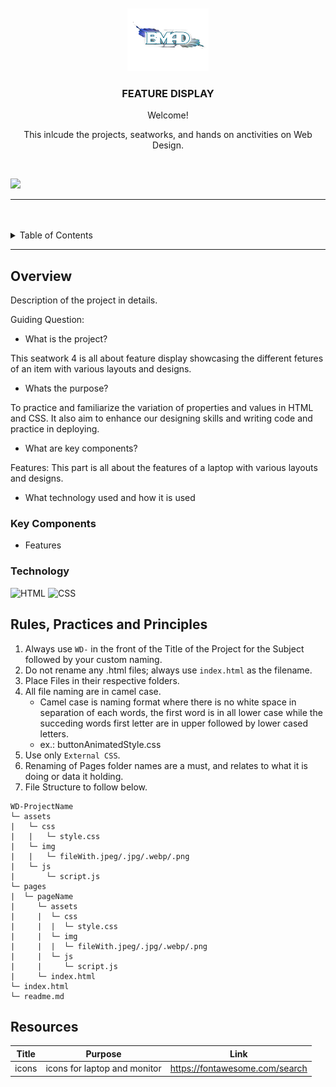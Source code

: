 <a name="readme-top">

<br/>

<br />
<div align="center">
  <a href="https://github.com/chubizy/">
  <!-- TODO: If you want to add logo or banner you can add it here -->
    <img src="./assets/img/Bloogoo_Dantic.png" alt="Nyebe" width="130" height="100">
  </a>
<!-- TODO: Change Title to the name of the title of your Project -->
  <h3 align="center">FEATURE DISPLAY</h3>
</div>
<!-- TODO: Make a short description -->
<div align="center">
   Welcome!

  This inlcude the projects, seatworks, and hands on anctivities on Web Design.
</div>

<br />

<!-- TODO: Change the zyx-0314 into your github username  -->
<!-- TODO: Change the WD-Template-Project into the same name of your folder -->
![](https://visit-counter.vercel.app/counter.png?page=chubizy/WD_Seatwork4)

---

<br />
<br />

<!-- TODO: If you want to add more layers for your readme -->
<details>
  <summary>Table of Contents</summary>
  <ol>
    <li>
      <a href="#overview">Overview</a>
      <ol>
        <li>
          <a href="#key-components">Key Components</a>
        </li>
        <li>
          <a href="#technology">Technology</a>
        </li>
      </ol>
    </li>
    <li>
      <a href="#rule,-practices-and-principles">Rules, Practices and Principles</a>
    </li>
    <li>
      <a href="#resources">Resources</a>
    </li>
  </ol>
</details>

---

## Overview

<!-- TODO: To be changed -->
<!-- The following are just sample -->
Description of the project in details.

Guiding Question:
- What is the project?

This seatwork 4 is all about feature display showcasing the different fetures of an item with various layouts and designs.

- Whats the purpose?

To practice and familiarize the variation of properties and values in HTML and CSS. It also aim to enhance our designing skills and writing code and practice in deploying.

- What are key components?

Features: This part is all about the features of a laptop with various layouts and designs.
- What technology used and how it is used

### Key Components
<!-- TODO: List of Key Components -->
<!-- The following are just sample -->
- Features

### Technology
<!-- TODO: List of Technology Used -->
![HTML](https://img.shields.io/badge/HTML-E34F26?style=for-the-badge&logo=html5&logoColor=white)
![CSS](https://img.shields.io/badge/CSS-1572B6?style=for-the-badge&logo=css3&logoColor=white)

## Rules, Practices and Principles
1. Always use `WD-` in the front of the Title of the Project for the Subject followed by your custom naming.
2. Do not rename any .html files; always use `index.html` as the filename.
3. Place Files in their respective folders.
4. All file naming are in camel case.
   - Camel case is naming format where there is no white space in separation of each words, the first word is in all lower case while the succeding words first letter are in upper followed by lower cased letters.
   - ex.: buttonAnimatedStyle.css
5. Use only `External CSS`.
6. Renaming of Pages folder names are a must, and relates to what it is doing or data it holding.
7. File Structure to follow below.

```
WD-ProjectName
└─ assets
|   └─ css
|   |   └─ style.css
|   └─ img
|   |   └─ fileWith.jpeg/.jpg/.webp/.png
|   └─ js
|       └─ script.js
└─ pages
|  └─ pageName
|     └─ assets
|     |  └─ css
|     |  |  └─ style.css
|     |  └─ img
|     |  |  └─ fileWith.jpeg/.jpg/.webp/.png
|     |  └─ js
|     |     └─ script.js
|     └─ index.html
└─ index.html
└─ readme.md
```

## Resources

<!-- TODO: Add References -->
| Title | Purpose | Link |
|-|-|-|
| icons | icons for laptop and monitor | https://fontawesome.com/search |
